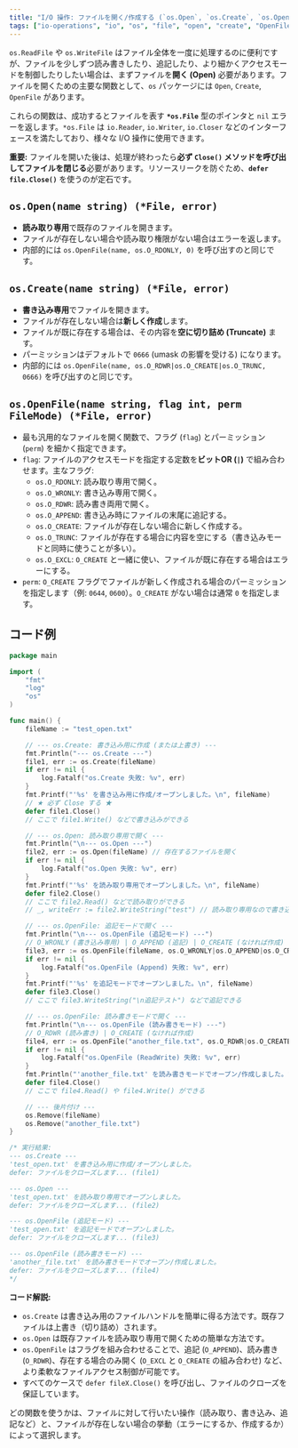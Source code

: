 ```yaml
---
title: "I/O 操作: ファイルを開く/作成する (`os.Open`, `os.Create`, `os.OpenFile`)"
tags: ["io-operations", "io", "os", "file", "open", "create", "OpenFile", "ファイル操作", "defer", "Close"]
---
```


`os.ReadFile` や `os.WriteFile` はファイル全体を一度に処理するのに便利ですが、ファイルを少しずつ読み書きしたり、追記したり、より細かくアクセスモードを制御したりしたい場合は、まずファイルを**開く (Open)** 必要があります。ファイルを開くための主要な関数として、`os` パッケージには `Open`, `Create`, `OpenFile` があります。

これらの関数は、成功するとファイルを表す **`*os.File`** 型のポインタと `nil` エラーを返します。`*os.File` は `io.Reader`, `io.Writer`, `io.Closer` などのインターフェースを満たしており、様々な I/O 操作に使用できます。

**重要:** ファイルを開いた後は、処理が終わったら**必ず `Close()` メソッドを呼び出してファイルを閉じる**必要があります。リソースリークを防ぐため、**`defer file.Close()`** を使うのが定石です。

## `os.Open(name string) (*File, error)`

*   **読み取り専用**で既存のファイルを開きます。
*   ファイルが存在しない場合や読み取り権限がない場合はエラーを返します。
*   内部的には `os.OpenFile(name, os.O_RDONLY, 0)` を呼び出すのと同じです。

## `os.Create(name string) (*File, error)`

*   **書き込み専用**でファイルを開きます。
*   ファイルが存在しない場合は**新しく作成**します。
*   ファイルが既に存在する場合は、その内容を**空に切り詰め (Truncate)** ます。
*   パーミッションはデフォルトで `0666` (umask の影響を受ける) になります。
*   内部的には `os.OpenFile(name, os.O_RDWR|os.O_CREATE|os.O_TRUNC, 0666)` を呼び出すのと同じです。

## `os.OpenFile(name string, flag int, perm FileMode) (*File, error)`

*   最も汎用的なファイルを開く関数で、フラグ (`flag`) とパーミッション (`perm`) を細かく指定できます。
*   `flag`: ファイルのアクセスモードを指定する定数を**ビットOR (`|`)** で組み合わせます。主なフラグ:
    *   `os.O_RDONLY`: 読み取り専用で開く。
    *   `os.O_WRONLY`: 書き込み専用で開く。
    *   `os.O_RDWR`: 読み書き両用で開く。
    *   `os.O_APPEND`: 書き込み時にファイルの末尾に追記する。
    *   `os.O_CREATE`: ファイルが存在しない場合に新しく作成する。
    *   `os.O_TRUNC`: ファイルが存在する場合に内容を空にする（書き込みモードと同時に使うことが多い）。
    *   `os.O_EXCL`: `O_CREATE` と一緒に使い、ファイルが既に存在する場合はエラーにする。
*   `perm`: `O_CREATE` フラグでファイルが新しく作成される場合のパーミッションを指定します（例: `0644`, `0600`）。`O_CREATE` がない場合は通常 `0` を指定します。

## コード例

```go title="ファイルを開く/作成する例"
package main

import (
	"fmt"
	"log"
	"os"
)

func main() {
	fileName := "test_open.txt"

	// --- os.Create: 書き込み用に作成 (または上書き) ---
	fmt.Println("--- os.Create ---")
	file1, err := os.Create(fileName)
	if err != nil {
		log.Fatalf("os.Create 失敗: %v", err)
	}
	fmt.Printf("'%s' を書き込み用に作成/オープンしました。\n", fileName)
	// ★ 必ず Close する ★
	defer file1.Close()
	// ここで file1.Write() などで書き込みができる

	// --- os.Open: 読み取り専用で開く ---
	fmt.Println("\n--- os.Open ---")
	file2, err := os.Open(fileName) // 存在するファイルを開く
	if err != nil {
		log.Fatalf("os.Open 失敗: %v", err)
	}
	fmt.Printf("'%s' を読み取り専用でオープンしました。\n", fileName)
	defer file2.Close()
	// ここで file2.Read() などで読み取りができる
	// _, writeErr := file2.WriteString("test") // 読み取り専用なので書き込みはエラーになる

	// --- os.OpenFile: 追記モードで開く ---
	fmt.Println("\n--- os.OpenFile (追記モード) ---")
	// O_WRONLY (書き込み専用) | O_APPEND (追記) | O_CREATE (なければ作成)
	file3, err := os.OpenFile(fileName, os.O_WRONLY|os.O_APPEND|os.O_CREATE, 0644)
	if err != nil {
		log.Fatalf("os.OpenFile (Append) 失敗: %v", err)
	}
	fmt.Printf("'%s' を追記モードでオープンしました。\n", fileName)
	defer file3.Close()
	// ここで file3.WriteString("\n追記テスト") などで追記できる

	// --- os.OpenFile: 読み書きモードで開く ---
	fmt.Println("\n--- os.OpenFile (読み書きモード) ---")
	// O_RDWR (読み書き) | O_CREATE (なければ作成)
	file4, err := os.OpenFile("another_file.txt", os.O_RDWR|os.O_CREATE, 0644)
	if err != nil {
		log.Fatalf("os.OpenFile (ReadWrite) 失敗: %v", err)
	}
	fmt.Println("'another_file.txt' を読み書きモードでオープン/作成しました。")
	defer file4.Close()
	// ここで file4.Read() や file4.Write() ができる

	// --- 後片付け ---
	os.Remove(fileName)
	os.Remove("another_file.txt")
}

/* 実行結果:
--- os.Create ---
'test_open.txt' を書き込み用に作成/オープンしました。
defer: ファイルをクローズします... (file1)

--- os.Open ---
'test_open.txt' を読み取り専用でオープンしました。
defer: ファイルをクローズします... (file2)

--- os.OpenFile (追記モード) ---
'test_open.txt' を追記モードでオープンしました。
defer: ファイルをクローズします... (file3)

--- os.OpenFile (読み書きモード) ---
'another_file.txt' を読み書きモードでオープン/作成しました。
defer: ファイルをクローズします... (file4)
*/
```

**コード解説:**

*   `os.Create` は書き込み用のファイルハンドルを簡単に得る方法です。既存ファイルは上書き（切り詰め）されます。
*   `os.Open` は既存ファイルを読み取り専用で開くための簡単な方法です。
*   `os.OpenFile` はフラグを組み合わせることで、追記 (`O_APPEND`)、読み書き (`O_RDWR`)、存在する場合のみ開く (`O_EXCL` と `O_CREATE` の組み合わせ) など、より柔軟なファイルアクセス制御が可能です。
*   すべてのケースで `defer fileX.Close()` を呼び出し、ファイルのクローズを保証しています。

どの関数を使うかは、ファイルに対して行いたい操作（読み取り、書き込み、追記など）と、ファイルが存在しない場合の挙動（エラーにするか、作成するか）によって選択します。